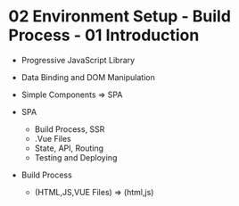 # 02 Environment Setup - Build Process - 01 Introduction

- Progressive JavaScript Library
- Data Binding and DOM Manipulation
- Simple Components => SPA

- SPA
	- Build Process, SSR
	- .Vue Files
	- State, API, Routing
	- Testing and Deploying

- Build Process
	- (HTML,JS,VUE Files) => (html,js)	  
	